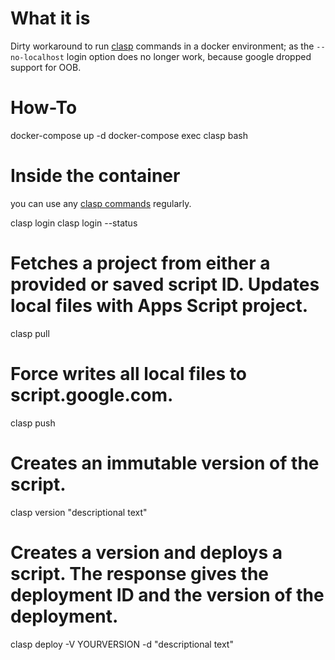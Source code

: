 # What it is

Dirty workaround to run [clasp](https://github.com/google/clasp) commands in a docker environment; as the `--no-localhost` login option does no longer work, because google dropped support for OOB.

# How-To

  docker-compose up -d
  docker-compose exec clasp bash

# Inside the container

you can use any [clasp commands](https://github.com/google/clasp?tab=readme-ov-file#reference) regularly.

  clasp login
  clasp login --status

  # Fetches a project from either a provided or saved script ID. Updates local files with Apps Script project.
  clasp pull

  # Force writes all local files to script.google.com.
  clasp push

  # Creates an immutable version of the script.
  clasp version "descriptional text"

  # Creates a version and deploys a script. The response gives the deployment ID and the version of the deployment.
  clasp deploy -V YOURVERSION -d "descriptional text"
